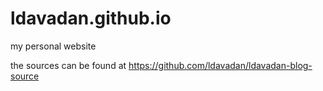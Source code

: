 # ldavadan.github.io
my personal website

the sources can be found at https://github.com/ldavadan/ldavadan-blog-source
